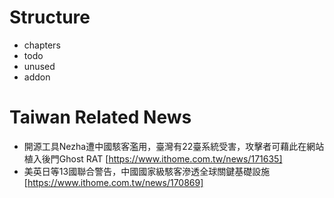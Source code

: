 # Structure

- chapters
- todo
- unused
- addon

# Taiwan Related News

- 開源工具Nezha遭中國駭客濫用，臺灣有22臺系統受害，攻擊者可藉此在網站植入後門Ghost RAT [https://www.ithome.com.tw/news/171635]
- 美英日等13國聯合警告，中國國家級駭客滲透全球關鍵基礎設施 [https://www.ithome.com.tw/news/170869]